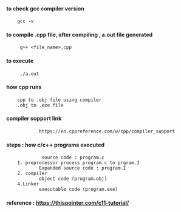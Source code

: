 #### to check gcc compiler version
        gcc -v
        
        
#### to compile .cpp file, after compiling , a.out file generated
         g++ <file_name>.cpp
         
         
#### to execute          
         ./a.out
         
         
#### how cpp runs
        cpp to .obj file using compiler
        .obj to .exe file


#### compiler support link
                https://en.cppreference.com/w/cpp/compiler_support


#### steps : how c/c++ programs executed 

                 source code : program.c
        1. preprocessor process program.c to prgram.I
                Expanded source code : program.I
        2. compiler     
                object code (program.obj)
        4.Linker
                executable code (program.exe)
                
                
#### reference : https://thispointer.com/c11-tutorial/                
